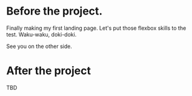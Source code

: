 
# Before the project.

Finally making my first landing page.
Let's put those flexbox skills to the test.
Waku-waku, doki-doki.

See you on the other side.

# After the project

TBD